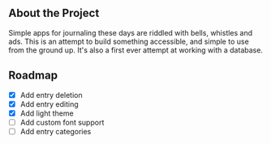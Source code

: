 ## About the Project

Simple apps for journaling these days are riddled with bells, whistles and ads. This is an attempt to build something accessible, and simple to use from the ground up. It's also a first ever attempt at working with a database.

## Roadmap

- [x] Add entry deletion
- [x] Add entry editing
- [X] Add light theme
- [ ] Add custom font support
- [ ] Add entry categories